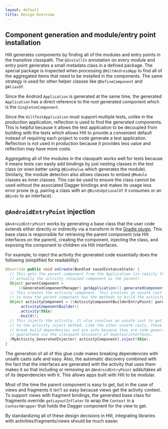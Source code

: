 ```yaml
---
layout: default
title: Design Overview
---
```


## Component generation and module/entry point installation

Hilt generates components by finding all of the modules and entry points in the
transitive classpath. The `@InstallIn` annotation on every module and entry
point generates a small metadata class in a defined package. The special package
is inspected when processing `@HiltAndroidApp` to find all of the aggregated
items that need to be installed in the components. The same strategy is used for
other helper classes like `@DefineComponent` and `@AliasOf`.

Since the Android `Application` is generated at the same time, the generated
`Application` has a direct reference to the root generated component which is
the `SingletonComponent`.

Since the `HiltTestApplication` must support multiple tests, unlike in the
production application, reflection is used to find the generated components.
This is helpful because it allows the test application to be decoupled from
building with the tests which allows Hilt to provide a convenient default
instead of requiring each project to code generate a test application.
Reflection is not used in production because it provides less value and
reflection may have more costs.

Aggregating all of the modules in the classpath works well for tests because it
means tests can easily add bindings by just nesting classes in the test class
(or even better using `@BindValue` which generates the module). Similarly, the
module detection also allows classes to embed `@Module` classes as inner
classes. This can be used to ensure the class cannot be used without the
associated Dagger bindings and makes its usage less error prone (e.g. pairing a
class with an `@BindsOptionalOf` it consumes or an `@Binds` to an interface).

## `@AndroidEntryPoint` injection

`@AndroidEntryPoint` works by generating a base class that the user code extends
either directly or indirectly via a transform in the
[Gradle plugin](gradle-setup.md#hilt-gradle-plugin). This base class is
responsible for retrieving the parent component (via Hilt interfaces on the
parent), creating the component, injecting the class, and exposing the component
to children via Hilt interfaces.

For example, to inject the activity the generated code essentially does the
following (simplified for readability):

```java
@Override public void onCreate(Bundled savedInstanceState) {
  // This gets the parent component from the Application (in reality there is
  // actually the activity retained component as the parent).
  Object parentComponent =
      ((GeneratedComponentManager) getApplication()).generatedComponent();
  // This creates the activity component. This involves an unsafe cast
  // to know the parent component has the methods to build the activity component.
  Object activityComponent = ((ActivityComponentBuilderEntryPoint) parentComponent)
      .activityComponentBuilder()
      .activity(this)
      .build();
  // This injects the activity. It also involves an unsafe cast to get access
  // to the activity inject method. Like the other unsafe casts, these casts
  // break build dependencies and are safe because they are code generated and
  // guaranteed via the classpath discovery of modules/interfaces.
  (MyActivity_GeneratedInjector) activityComponent).inject(this).
}
```

The generation of all of this glue code makes breaking dependencies with unsafe
casts safe and easy. Also, the automatic discovery combined with the fact that
the interfaces are generated with the activity that uses them makes it so that
including or removing an `@AndroidEntryPoint` adds/takes all of its dependencies
with it. This allows apps built with Hilt to be modular.

Most of the time the parent component is easy to get, but in the case of views
and fragments it isn't so easy because views get the activity context. To
support views with fragment bindings, the generated base class for fragments
override `getLayoutInflater` to wrap the `Context` in a `ContextWrapper` that
holds the Dagger component for the view to get.

By standardizing all of these design decisions in Hilt, integrating libraries
with activities/fragments/views should be much easier.
